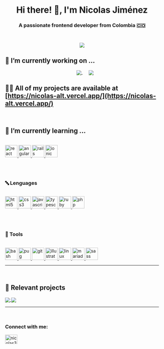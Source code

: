 <h1 align="center">Hi there! 👋, I'm Nicolas Jiménez</h1>
<h3 align="center">A passionate frontend developer from Colombia 🇨🇴</h3>
<br />

<p align="center">
<a href="https://github.com/anuraghazra/github-readme-stats" style="margin: 50px">
    <img src="https://github-readme-stats.vercel.app/api/top-langs/?username=Nicolas-alt&layout=compact" />
</a>
</p>

## 🔭 I’m currently working on ...
<p align="center">
    <a href="https://github.com/Nicolas-alt/DiscoveringMusic" style="margin: 20px;">
    <img align="center" src="https://github-readme-stats.vercel.app/api/pin/?username=Nicolas-alt&repo=DiscoveringMusic" />
    </a>
    <a href="https://github.com/Nicolas-alt/room-home-challenge">
    <img align="center" src="https://github-readme-stats.vercel.app/api/pin/?username=Nicolas-alt&repo=room-home-challenge" />
    </a>
</p>


## 👨‍💻 All of my projects are available at [https://nicolas-alt.vercel.app/](https://nicolas-alt.vercel.app/)
<br />

##  🌱 I’m currently learning ...

<p align="left">
<br />
   <a href="https://reactjs.org/" target="_blank"> 
    <img src="https://devicons.github.io/devicon/devicon.git/icons/react/react-original-wordmark.svg" alt="react"width="40" height="40"/> 
   </a> 

   <a href="https://angular.io" target="_blank"> 
    <img src="https://devicons.github.io/devicon/devicon.git/icons/angularjs/angularjs-original.svg" alt="angularjs" width="40" height="40"/> 
    </a>

   <a href="https://rubyonrails.org" target="_blank">
    <img src="https://devicons.github.io/devicon/devicon.git/icons/rails/rails-original-wordmark.svg" alt="rails" width="40" height="40"/>
   </a>

   <a href="https://ionicframework.com" target="_blank">
        <img src="https://upload.wikimedia.org/wikipedia/commons/d/d1/Ionic_Logo.svg" alt="ionic" width="40" height="40"/> 
    </a>
</p>
<br />
<br />

<h3 align="left">🔤 Lenguages</h3>
<p align="left"> 
<br />
 <a href="https://www.w3.org/html/" target="_blank">
  <img src="https://devicons.github.io/devicon/devicon.git/icons/html5/html5-original-wordmark.svg" alt="html5" width="40" height="40"/> 
 </a>

 <a href="https://www.w3schools.com/css/" target="_blank">
    <img src="https://devicons.github.io/devicon/devicon.git/icons/css3/css3-original-wordmark.svg" alt="css3" width="40" height="40"/> 
</a> 

<a href="https://developer.mozilla.org/en-US/docs/Web/JavaScript" target="_blank"> 
    <img src="https://devicons.github.io/devicon/devicon.git/icons/javascript/javascript-original.svg" alt="javascript" width="40" height="40"/> 
</a>

<a href="https://www.typescriptlang.org/" target="_blank">
    <img src="https://devicons.github.io/devicon/devicon.git/icons/typescript/typescript-original.svg" alt="typescript" width="40" height="40"/>
</a> 

<a href="https://www.ruby-lang.org/en/" target="_blank"> 
    <img src="https://devicons.github.io/devicon/devicon.git/icons/ruby/ruby-original-wordmark.svg" alt="ruby" width="40" height="40"/>
</a>

<a href="https://www.php.net" target="_blank">
    <img src="https://devicons.github.io/devicon/devicon.git/icons/php/php-original.svg" alt="php" width="40" height="40"/>
</a>

</p>
<br />
<br />

<!-- Tools zone  -->
<h3 align="left">🔨 Tools</h3>
<p align="left"> 
<br />

<a href="https://www.gnu.org/software/bash/" target="_blank"> 
    <img src="https://www.vectorlogo.zone/logos/gnu_bash/gnu_bash-icon.svg" alt="bash" width="40" height="40"/> 
</a> 

<a href="https://pugjs.org" target="_blank"> 
    <img src="https://cdn.worldvectorlogo.com/logos/pug.svg" alt="pug" width="40" height="40"/>
</a>

   <a href="https://git-scm.com/" target="_blank">
    <img src="https://www.vectorlogo.zone/logos/git-scm/git-scm-icon.svg" alt="git" width="40" height="40"/> 
   </a>

   <a href="https://www.adobe.com/in/products/illustrator.html" target="_blank"> 
    <img src="https://www.vectorlogo.zone/logos/adobe_illustrator/adobe_illustrator-icon.svg" alt="illustrator" width="40" height="40"/> 
   </a>

   <a href="https://www.linux.org/" target="_blank">
    <img src="https://devicons.github.io/devicon/devicon.git/icons/linux/linux-original.svg" alt="linux" width="40" height="40"/>
   </a>

   <a href="https://mariadb.org/" target="_blank"> 
    <img src="https://www.vectorlogo.zone/logos/mariadb/mariadb-icon.svg" alt="mariadb" width="40" height="40"/> 
   </a> 

   <a href="https://sass-lang.com" target="_blank"> 
    <img src="https://devicons.github.io/devicon/devicon.git/icons/sass/sass-original.svg" alt="sass" width="40" height="40"/>
   </a> 
</p>
<hr />
<br />

## 🤩 Relevant projects
<a href="https://github.com/Nicolas-alt/LogBookLanding">
  <img align="center" src="https://github-readme-stats.vercel.app/api/pin/?username=Nicolas-alt&repo=LogBookLanding" />
</a>
<a href="https://github.com/Nicolas-alt/RailsBlog">
  <img align="center" src="https://github-readme-stats.vercel.app/api/pin/?username=Nicolas-alt&repo=RailsBlog" />
</a>

<hr />

<br />

<!-- Connect -->
<p align="left">
    <h3 align="left">Connect with me:</h3>
    <a href="https://twitter.com/nicolas35103573" target="blank"><img align="center" src="https://cdn.jsdelivr.net/npm/simple-icons@3.0.1/icons/twitter.svg" alt="nicolas35103573" height="30" width="40" /></a>
</p>
